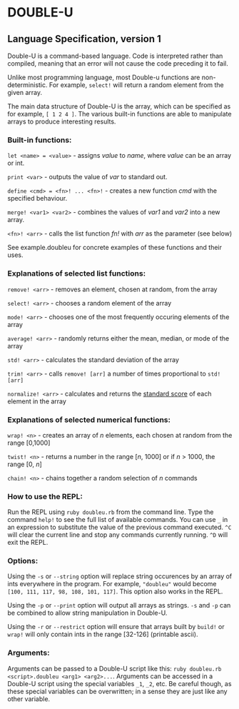 # DOUBLE-U

## Language Specification, version 1

Double-U is a command-based language. Code is interpreted rather than compiled,
meaning that an error will not cause the code preceding it to fail.

Unlike most programming language, most Double-u functions are non-deterministic.
For example, `select!` will return a random element from the given array.

The main data structure of Double-U is the array, which can be specified as for
example, `[ 1 2 4 ]`. The various built-in functions are able to manipulate 
arrays to produce interesting results.

### Built-in functions:

`let <name> = <value>` - assigns *value* to *name*, where *value* can be an array or int.

`print <var>` - outputs the value of *var* to standard out.

`define <cmd> = <fn>! ... <fn>!` - creates a new function *cmd* with the specified behaviour.

`merge! <var1> <var2>` - combines the values of *var1* and *var2* into a new array.

`<fn>! <arr>` - calls the list function *fn!* with *arr* as the parameter (see below)

See example.doubleu for concrete examples of these functions and their uses.

### Explanations of selected list functions:

`remove! <arr>` - removes an element, chosen at random, from the array

`select! <arr>` - chooses a random element of the array

`mode! <arr>` - chooses one of the most frequently occuring elements of the array

`average! <arr>` - randomly returns either the mean, median, or mode of the array

`std! <arr>` - calculates the standard deviation of the array

`trim! <arr>` - calls `remove! [arr]` a number of times proportional to `std! [arr]`

`normalize! <arr>` - calculates and returns the [standard score](https://en.wikipedia.org/wiki/Standard_score) of each element in the array

### Explanations of selected numerical functions:

`wrap! <n>` - creates an array of *n* elements, each chosen at random from the range [0,1000]

`twist! <n>` - returns a number in the range [*n*, 1000] or if *n* > 1000, the range [0, *n*]

`chain! <n>` - chains together a random selection of *n* commands

### How to use the REPL:

Run the REPL using `ruby doubleu.rb` from the command line. Type the command `help!` to see the full list of available commands. You can use `_` in an expression to substitute the value of the previous command executed. `^C` will clear the current line and stop any commands currently running. `^D` will exit the REPL.

### Options:

Using the `-s` or `--string` option will replace string occurences by an array of ints everywhere in the program. For example, `"doubleu"` would become `[100, 111, 117, 98, 108, 101, 117]`. This option also works in the REPL.

Using the `-p` or `--print` option will output all arrays as strings. `-s` and `-p` can be combined to allow string manipulation in Double-U.

Using the `-r` or `--restrict` option will ensure that arrays built by `build!` or `wrap!` will only contain ints in the range [32-126] (printable ascii).

### Arguments:

Arguments can be passed to a Double-U script like this: `ruby doubleu.rb <script>.doubleu <arg1> <arg2>...`. Arguments can be accessed in a Double-U script using the special variables `_1`, `_2`, etc. Be careful though, as these special variables can be overwritten; in a sense they are just like any other variable.
